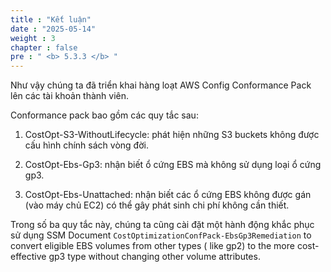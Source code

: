 ```yaml
---
title : "Kết luận"
date : "2025-05-14" 
weight : 3
chapter : false
pre : " <b> 5.3.3 </b> "
---
```


Như vậy chúng ta đã triển khai hàng loạt AWS Config Conformance Pack lên các tài khoản thành viên.

Conformance pack bao gồm các quy tắc sau:

1. CostOpt-S3-WithoutLifecycle: phát hiện những S3 buckets không được cấu hình chính sách vòng đời.

2. CostOpt-Ebs-Gp3: nhận biết ổ cứng EBS mà không sử dụng loại ổ cứng gp3.

3. CostOpt-Ebs-Unattached: nhận biết các ổ cứng EBS không được gán (vào máy chủ EC2) có thể gây phát sinh chi phí không cần thiết.

Trong số ba quy tắc này, chúng ta cũng cài đặt một hành động khắc phục sử dụng SSM Document `CostOptimizationConfPack-EbsGp3Remediation` to convert eligible EBS volumes from other types (
like gp2) to the more cost-effective gp3 type without changing other volume
attributes.